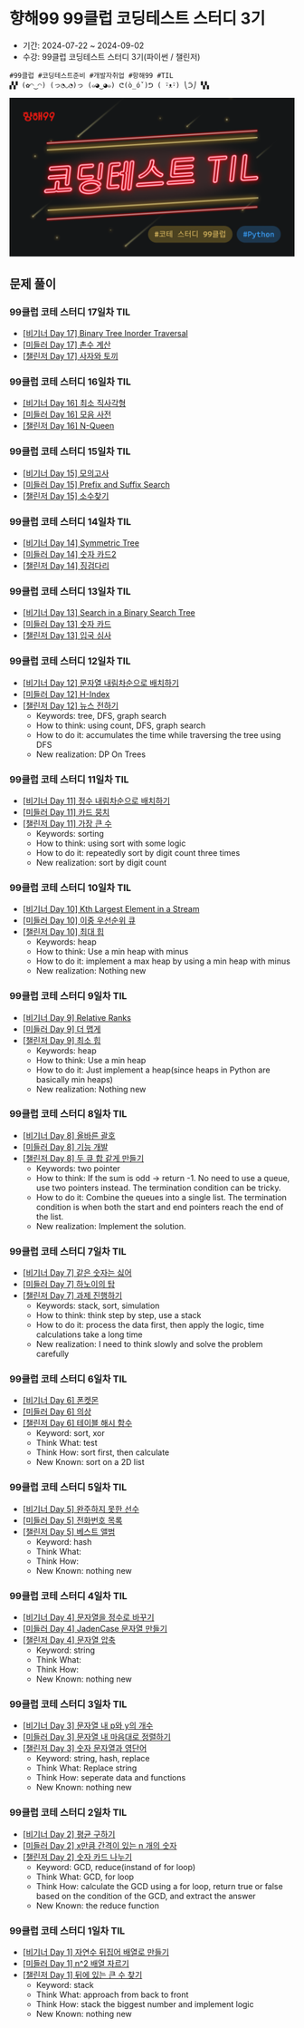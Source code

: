 # 향해99 99클럽 코딩테스트 스터디 3기

- 기간: 2024-07-22 ~ 2024-09-02
- 수강: 99클럽 코딩테스트 스터디 3기(파이썬 / 챌린저)

```text
#99클럽 #코딩테스트준비 #개발자취업 #항해99 #TIL
▞▞ (✿◠‿◠) (っ◔◡◔)っ (๑◕‿◕๑) ᕦ(ò_óˇ)ᕤ ( ･ิᴥ･ิ) ⎝ᑒ⎠ ▚▚
```

![hanghae_til_photo.png](./hanghae_til_photo.png)

## 문제 풀이

### 99클럽 코테 스터디 17일차 TIL

- [[비기너 Day 17] Binary Tree Inorder Traversal](../Leetcode/problems/)
- [[미들러 Day 17] 촌수 계산](../BAEKJOON/problems/2644.md)
- [[챌린저 Day 17] 사자와 토끼](../BAEKJOON/problems/)

### 99클럽 코테 스터디 16일차 TIL

- [[비기너 Day 16] 최소 직사각형](../Programmers/Python/Code/)
- [[미들러 Day 16] 모음 사전](../Programmers/Python/Code/)
- [[챌린저 Day 16] N-Queen](../Programmers/Python/Code/N-Queen.py)

### 99클럽 코테 스터디 15일차 TIL

- [[비기너 Day 15] 모의고사](../Programmers/Python/Code/모의고사.py)
- [[미들러 Day 15] Prefix and Suffix Search](../Leetcode/problems/745.%20Prefix%20and%20Suffix%20Search.md)
- [[챌린저 Day 15] 소수찾기](../Programmers/Python/Code/소수%20찾기2.py)

### 99클럽 코테 스터디 14일차 TIL

- [[비기너 Day 14] Symmetric Tree](../Leetcode/problems/101.%20Symmetric%20Tree.md)
- [[미들러 Day 14] 숫자 카드2](../BAEKJOON/problems/10816.md)
- [[챌린저 Day 14] 징검다리](../Programmers/Python/Code/징검다리.py)

### 99클럽 코테 스터디 13일차 TIL

- [[비기너 Day 13] Search in a Binary Search Tree](../Leetcode/problems/700.%20Search%20in%20a%20Binary%20Search%20Tree.md)
- [[미들러 Day 13] 숫자 카드](../BAEKJOON/problems/10815.md)
- [[챌린저 Day 13] 입국 심사](../Programmers/Python/Code/입국심사.py)

### 99클럽 코테 스터디 12일차 TIL

- [[비기너 Day 12] 문자열 내림차순으로 배치하기](../Programmers/Python/Code/문자열%20내림차순으로%20배치하기.py)
- [[미들러 Day 12] H-Index](../Programmers/Python/Code/H-Index.py)
- [[챌린저 Day 12] 뉴스 전하기](../BAEKJOON/problems/1135.md)
  - Keywords: tree, DFS, graph search
  - How to think: using count, DFS, graph search
  - How to do it: accumulates the time while traversing the tree using DFS
  - New realization: DP On Trees

### 99클럽 코테 스터디 11일차 TIL

- [[비기너 Day 11] 정수 내림차순으로 배치하기](../Programmers/Python/Code/정수%20내림차순으로%20배치하기.py)
- [[미들러 Day 11] 카드 뭉치](../Programmers/Python/Code/카드%20뭉치.py)
- [[챌린저 Day 11] 가장 큰 수](../Programmers/Python/Code/가장%20큰%20수.py)
  - Keywords: sorting
  - How to think: using sort with some logic
  - How to do it: repeatedly sort by digit count three times
  - New realization: sort by digit count

### 99클럽 코테 스터디 10일차 TIL

- [[비기너 Day 10] Kth Largest Element in a Stream](../Leetcode/problems/703.%20Kth%20Largest%20Element%20in%20a%20Stream.md)
- [[미들러 Day 10] 이중 우선순위 큐](../Programmers/Python/Code/이중우선순위큐.py)
- [[챌린저 Day 10] 최대 힙](../BAEKJOON/problems/11279.md)
  - Keywords: heap
  - How to think: Use a min heap with minus
  - How to do it: implement a max heap by using a min heap with minus
  - New realization: Nothing new

### 99클럽 코테 스터디 9일차 TIL

- [[비기너 Day 9] Relative Ranks](../Leetcode/problems/506.%20Relative%20Ranks.md)
- [[미들러 Day 9] 더 맵게](../Programmers/Python/Code/더%20맵게.py)
- [[챌린저 Day 9] 최소 힙](../BAEKJOON/problems/1927.md)
  - Keywords: heap
  - How to think: Use a min heap
  - How to do it: Just implement a heap(since heaps in Python are basically min heaps)
  - New realization: Nothing new

### 99클럽 코테 스터디 8일차 TIL

- [[비기너 Day 8] 올바른 괄호](../Programmers/Python/Code/올바른%20괄호.py)
- [[미들러 Day 8] 기능 개발](../Programmers/Python/Code/기능개발.py)
- [[챌린저 Day 8] 두 큐 합 같게 만들기](../Programmers/Python/Code/두%20큐%20합%20같게%20만들기.py)
  - Keywords: two pointer
  - How to think: If the sum is odd -> return -1. No need to use a queue, use two pointers instead. The termination condition can be tricky.
  - How to do it: Combine the queues into a single list. The termination condition is when both the start and end pointers reach the end of the list.
  - New realization: Implement the solution.

### 99클럽 코테 스터디 7일차 TIL

- [[비기너 Day 7] 같은 숫자는 싫어](../Programmers/Python/Code/같은%20숫자는%20싫어.py)
- [[미들러 Day 7] 하노이의 탑](../Programmers/Python/Code/하노이의%20탑.py)
- [[챌린저 Day 7] 과제 진행하기](../Programmers/Python/Code/과제%20진행하기.py)
  - Keywords: stack, sort, simulation
  - How to think: think step by step, use a stack
  - How to do it: process the data first, then apply the logic, time calculations take a long time
  - New realization: I need to think slowly and solve the problem carefully

### 99클럽 코테 스터디 6일차 TIL

- [[비기너 Day 6] 폰켓몬](../Programmers/Python/Code/폰켓몬.py)
- [[미들러 Day 6] 의상](../Programmers/Python/Code/의상.py)
- [[챌린저 Day 6] 테이블 해시 함수](../Programmers/Python/Code/테이블%20해시%20함수.py)
  - Keyword: sort, xor
  - Think What: test
  - Think How: sort first, then calculate
  - New Known: sort on a 2D list

### 99클럽 코테 스터디 5일차 TIL

- [[비기너 Day 5] 완주하지 못한 선수](../Programmers/Python/Code/완주하지%20못한%20선수.py)
- [[미들러 Day 5] 전화번호 목록](../Programmers/Python/Code/전화번호%20목록.py)
- [[챌린저 Day 5] 베스트 앨범](../Programmers/Python/Code/베스트앨범.py)
  - Keyword: hash
  - Think What:
  - Think How:
  - New Known: nothing new

### 99클럽 코테 스터디 4일차 TIL

- [[비기너 Day 4] 문자열을 정수로 바꾸기](../Programmers/Python/Code/문자열을%20정수로%20바꾸기.py)
- [[미들러 Day 4] JadenCase 문자열 만들기](../Programmers/Python/Code/JadenCase%20문자열%20만들기.py)
- [[챌린저 Day 4] 문자열 압축](../Programmers/Python/Code/문자열%20압축.py)
  - Keyword: string
  - Think What:
  - Think How:
  - New Known: nothing new

### 99클럽 코테 스터디 3일차 TIL

- [[비기너 Day 3] 문자열 내 p와 y의 개수](../Programmers/Python/Code/문자열%20내%20p와%20y의%20개수.py)
- [[미들러 Day 3] 문자열 내 마음대로 정렬하기](../Programmers/Python/Code/문자열%20내%20마음대로%20정렬하기.py)
- [[챌린저 Day 3] 숫자 문자열과 영단어](../Programmers/Python/Code/숫자%20문자열과%20영단어.py)
  - Keyword: string, hash, replace
  - Think What: Replace string
  - Think How: seperate data and functions
  - New Known: nothing new

### 99클럽 코테 스터디 2일차 TIL

- [[비기너 Day 2] 평균 구하기](../Programmers/Python/Code/평균%20구하기.py)
- [[미들러 Day 2] x만큼 간격이 있는 n 개의 숫자](../Programmers/Python/Code/x만큼%20간격이%20있는%20n개의%20숫자.py)
- [[챌린저 Day 2] 숫자 카드 나누기](../Programmers/Python/Code/숫자%20카드%20나누기.py)
  - Keyword: GCD, reduce(instand of for loop)
  - Think What: GCD, for loop
  - Think How: calculate the GCD using a for loop, return true or false based on the condition of the GCD, and extract the answer
  - New Known: the reduce function

### 99클럽 코테 스터디 1일차 TIL

- [[비기너 Day 1] 자연수 뒤집어 배열로 만들기](../Programmers/Python/Code/자연수%20뒤집어%20배열로%20만들기.py)
- [[미들러 Day 1] n^2 배열 자르기](../Programmers/Python/Code/n^2%20배열%20자르기.py)
- [[챌린저 Day 1] 뒤에 있는 큰 수 찾기](../Programmers/Python/Code/뒤에%20있는%20큰%20수%20찾기.py)
  - Keyword: stack
  - Think What: approach from back to front
  - Think How: stack the biggest number and implement logic
  - New Known: nothing new
